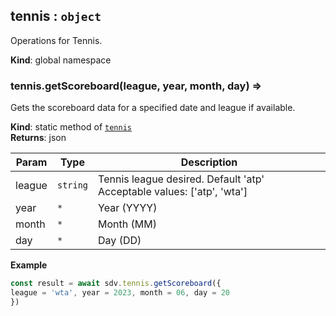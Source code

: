 <a name="tennis"></a>

## tennis : <code>object</code>
Operations for Tennis.

**Kind**: global namespace  
<a name="tennis.getScoreboard"></a>

### tennis.getScoreboard(league, year, month, day) ⇒
Gets the scoreboard data for a specified date and league if available.

**Kind**: static method of [<code>tennis</code>](#tennis)  
**Returns**: json  

| Param | Type | Description |
| --- | --- | --- |
| league | <code>string</code> | Tennis league desired. Default 'atp' Acceptable values: ['atp', 'wta'] |
| year | <code>\*</code> | Year (YYYY) |
| month | <code>\*</code> | Month (MM) |
| day | <code>\*</code> | Day (DD) |

**Example**  
```js
const result = await sdv.tennis.getScoreboard({
league = 'wta', year = 2023, month = 06, day = 20
})
```
